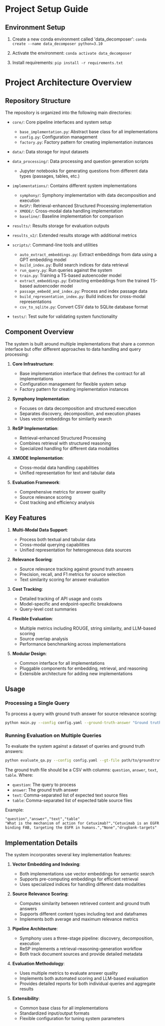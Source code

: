 # Project Setup Guide

## Environment Setup

1. Create a new conda environment called 'data_decomposer':
`conda create --name data_decomposer python=3.10`

2. Activate the environment: `conda activate data_decomposer`

3. Install requirements: `pip install -r requirements.txt`

# Project Architecture Overview

## Repository Structure

The repository is organized into the following main directories:

- `core/`: Core pipeline interfaces and system setup
  - `base_implementation.py`: Abstract base class for all implementations
  - `config.py`: Configuration management 
  - `factory.py`: Factory pattern for creating implementation instances

- `data/`: Data storage for input datasets

- `data_processing/`: Data processing and question generation scripts
  - Jupyter notebooks for generating questions from different data types (passages, tables, etc.)

- `implementations/`: Contains different system implementations
  - `symphony/`: Symphony implementation with data decomposition and execution
  - `ReSP/`: Retrieval-enhanced Structured Processing implementation
  - `XMODE/`: Cross-modal data handling implementation
  - `baseline/`: Baseline implementation for comparison

- `results/`: Results storage for evaluation outputs

- `results_v2/`: Extended results storage with additional metrics

- `scripts/`: Command-line tools and utilities
  - `auto_extract_embeddings.py`: Extract embeddings from data using a GPT embedding model
  - `build_index.py`: Build search indices for data retrieval
  - `run_query.py`: Run queries against the system
  - `train.py`: Training a T5-based autoencoder model
  - `extract_embeddings.py`: Extracting embeddings from the trained T5-based autoencoder model
  - `passage_embedd_and_index.py`: Process and index passage data
  - `build_representation_index.py`: Build indices for cross-modal representations
  - `csv_to_sqlite.py`: Convert CSV data to SQLite database format

- `tests/`: Test suite for validating system functionality

## Component Overview

The system is built around multiple implementations that share a common interface but offer different approaches to data handling and query processing:

1. **Core Infrastructure**:
   - Base implementation interface that defines the contract for all implementations
   - Configuration management for flexible system setup
   - Factory pattern for creating implementation instances

2. **Symphony Implementation**:
   - Focuses on data decomposition and structured execution
   - Separates discovery, decomposition, and execution phases
   - Uses vector embeddings for similarity search

3. **ReSP Implementation**:
   - Retrieval-enhanced Structured Processing 
   - Combines retrieval with structured reasoning
   - Specialized handling for different data modalities

4. **XMODE Implementation**:
   - Cross-modal data handling capabilities
   - Unified representation for text and tabular data

5. **Evaluation Framework**:
   - Comprehensive metrics for answer quality
   - Source relevance scoring
   - Cost tracking and efficiency analysis

## Key Features

1. **Multi-Modal Data Support**:
   - Process both textual and tabular data
   - Cross-modal querying capabilities
   - Unified representation for heterogeneous data sources

2. **Relevance Scoring**:
   - Source relevance tracking against ground truth answers
   - Precision, recall, and F1 metrics for source selection
   - Text similarity scoring for answer evaluation

3. **Cost Tracking**:
   - Detailed tracking of API usage and costs
   - Model-specific and endpoint-specific breakdowns
   - Query-level cost summaries

4. **Flexible Evaluation**:
   - Multiple metrics including ROUGE, string similarity, and LLM-based scoring
   - Source overlap analysis
   - Performance benchmarking across implementations

5. **Modular Design**:
   - Common interface for all implementations
   - Pluggable components for embedding, retrieval, and reasoning
   - Extensible architecture for adding new implementations

## Usage

### Processing a Single Query

To process a query with ground truth answer for source relevance scoring:

```bash
python main.py --config config.yaml --ground-truth-answer "Ground truth answer text" "Your query here"
```

### Running Evaluation on Multiple Queries

To evaluate the system against a dataset of queries and ground truth answers:

```bash
python evaluate_qa.py --config config.yaml --gt-file path/to/groundtruth.csv --output results.json
```

The ground truth file should be a CSV with columns: `question`, `answer`, `text`, `table`. Where:
- `question`: The query to process
- `answer`: The ground truth answer
- `text`: Comma-separated list of expected text source files
- `table`: Comma-separated list of expected table source files

Example:
```csv
"question","answer","text","table"
"What is the mechanism of action for Cetuximab?","Cetuximab is an EGFR binding FAB, targeting the EGFR in humans.","None","drugbank-targets"
```

## Implementation Details

The system incorporates several key implementation features:

1. **Vector Embedding and Indexing**:
   - Both implementations use vector embeddings for semantic search
   - Supports pre-computing embeddings for efficient retrieval
   - Uses specialized indices for handling different data modalities

2. **Source Relevance Scoring**:
   - Computes similarity between retrieved content and ground truth answers
   - Supports different content types including text and dataframes
   - Implements both average and maximum relevance metrics

3. **Pipeline Architecture**:
   - Symphony uses a three-stage pipeline: discovery, decomposition, execution
   - ReSP implements a retrieval-reasoning-generation workflow
   - Both track document sources and provide detailed metadata

4. **Evaluation Methodology**:
   - Uses multiple metrics to evaluate answer quality
   - Implements both automated scoring and LLM-based evaluation
   - Provides detailed reports for both individual queries and aggregate results

5. **Extensibility**:
   - Common base class for all implementations
   - Standardized input/output formats
   - Flexible configuration for tuning system parameters

